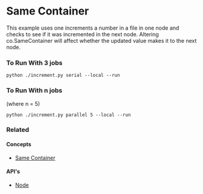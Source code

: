 # Same Container

This example uses one increments a number in a file in one node and checks to see if it was incremented in the next node.
Altering co.SameContainer will affect whether the updated value makes it to the next node.


### To Run With 3 jobs

    python ./increment.py serial --local --run

### To Run With n jobs

(where n = 5)

    python ./increment.py parallel 5 --local --run

### Related

#### Concepts

- [Same Container](https://www.conducto.com/docs/basics/same-container)

#### API's

- [Node](https://conducto.com/api/nodes.html)
